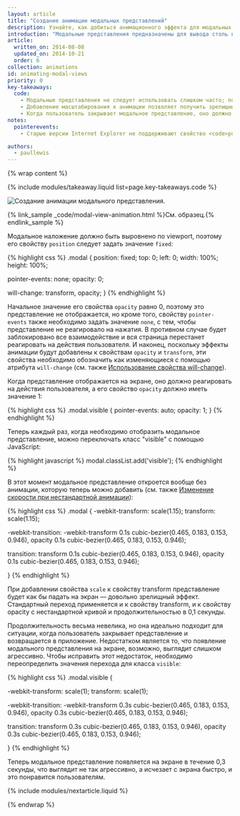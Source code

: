 ```yaml
---
layout: article
title: "Создание анимации модальных представлений"
description: Узнайте, как добиться анимационного эффекта для модальных представлений в приложениях"
introduction: "Модальные представления предназначены для вывода столь важных сообщений, что для их отображения есть все основания заблокировать пользовательский интерфейс. При выборе таких представлений следует соблюдать осторожность, поскольку они прерывают работу приложений и в случае чрезмерного их применения могут испортить пользователям все впечатление от программы. Однако в определенных обстоятельствах именно такие представления и следует использовать. Добавление же к ним анимационных эффектов сделает их более привлекательными"
article:
  written_on: 2014-08-08
  updated_on: 2014-10-21
  order: 6
collection: animations
id: animating-modal-views
priority: 0
key-takeaways:
  code:
    - Модальные представления не следует использовать слишком часто; пользователям очень не понравится, если их работу прерывать без надобности.
    - Добавление масштабирования к анимации позволяет получить зрелищный эффект "выпадения".
    - Когда пользователь закрывает модальное представление, оно должно исчезать с экрана быстро. А вот выводить его на экран следует немного медленнее, чтобы это было не так неожиданно для пользователя.
notes:
  pointerevents:
    - Старые версии Internet Explorer не поддерживают свойство <code>pointer-event</code>, поэтому для них свойство display необходимо переключать вручную. Недостаток заключается в том, что для 'закрепления' изменения требуется кадр, поэтому, чтобы начать анимацию, необходимо использовать обратный вызов requestAnimationFrame. Если не подождать кадра, модальное наложение просто появится.

authors:
  - paullewis
---
```

{% wrap content %}

{% include modules/takeaway.liquid list=page.key-takeaways.code %}

<img src="imgs/gifs/dont-press.gif" alt="Создание анимации модального представления." />

{% link_sample _code/modal-view-animation.html %}См. образец.{% endlink_sample %}

Модальное наложение должно быть выровнено по viewport, поэтому его свойству `position` следует задать значение `fixed`:

{% highlight css %}
.modal {
  position: fixed;
  top: 0;
  left: 0;
  width: 100%;
  height: 100%;

  pointer-events: none;
  opacity: 0;

  will-change: transform, opacity;
}
{% endhighlight %}

Начальное значение его свойства `opacity` равно 0, поэтому это представление не отображается, но кроме того, свойству `pointer-events` также необходимо задать значение `none`, с тем, чтобы представление не реагировало на нажатия. В противном случае будет заблокировано все взаимодействие и вся страница перестанет реагировать на действия пользователя. И наконец, поскольку эффекты анимации будут добавлены к свойствам `opacity` и `transform`, эти свойства необходимо обозначить как изменяющиеся с помощью атрибута `will-change` (см. также [Использование свойства will-change]({{site.fundamentals}}/look-and-feel/animations/animations-and-performance.html#using-the-will-change-property)).

Когда представление отображается на экране, оно должно реагировать на действия пользователя, а его свойство `opacity` должно иметь значение 1:

{% highlight css %}
.modal.visible {
  pointer-events: auto;
  opacity: 1;
}
{% endhighlight %}

Теперь каждый раз, когда необходимо отобразить модальное представление, можно переключать класс "visible" с помощью JavaScript:

{% highlight javascript %}
modal.classList.add('visible');
{% endhighlight %}

В этот момент модальное представление откроется вообще без анимации, которую теперь можно добавить
(см. также [Изменение скорости при нестандартной анимации]({{site.fundamentals}}/look-and-feel/animations/custom-easing.html)):

{% highlight css %}
.modal {
  -webkit-transform: scale(1.15);
  transform: scale(1.15);

  -webkit-transition:
    -webkit-transform 0.1s cubic-bezier(0.465, 0.183, 0.153, 0.946),
    opacity 0.1s cubic-bezier(0.465, 0.183, 0.153, 0.946);

  transition:
    transform 0.1s cubic-bezier(0.465, 0.183, 0.153, 0.946),
    opacity 0.1s cubic-bezier(0.465, 0.183, 0.153, 0.946);

}
{% endhighlight %}

При добавлении свойства `scale` к свойству transform представление будет как бы падать на экран ― довольно зрелищный эффект. Стандартный переход применяется и к свойству transform, и к свойству opacity с нестандартной кривой и продолжительностью в 0,1 секунды.

Продолжительность весьма невелика, но она идеально подходит для ситуации, когда пользователь закрывает представление и возвращается в приложение. Недостатком является то, что появление модального представления на экране, возможно, выглядит слишком агрессивно. Чтобы исправить этот недостаток, необходимо переопределить значения перехода для класса `visible`:

{% highlight css %}
.modal.visible {

  -webkit-transform: scale(1);
  transform: scale(1);

  -webkit-transition:
    -webkit-transform 0.3s cubic-bezier(0.465, 0.183, 0.153, 0.946),
    opacity 0.3s cubic-bezier(0.465, 0.183, 0.153, 0.946);

  transition:
    transform 0.3s cubic-bezier(0.465, 0.183, 0.153, 0.946),
    opacity 0.3s cubic-bezier(0.465, 0.183, 0.153, 0.946);

}
{% endhighlight %}

Теперь модальное представление появляется на экране в течение 0,3 секунды, что выглядит не так агрессивно, а исчезает с экрана быстро, и это понравится пользователям.

{% include modules/nextarticle.liquid %}

{% endwrap %}

